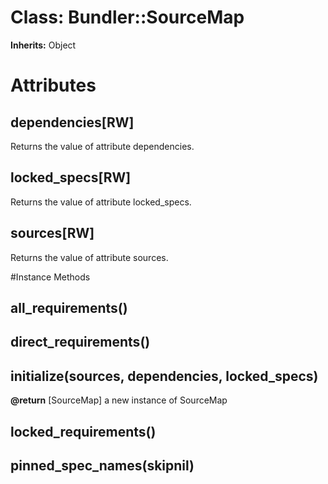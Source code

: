# Class: Bundler::SourceMap
**Inherits:** Object
    



# Attributes
## dependencies[RW] [](#attribute-i-dependencies)
Returns the value of attribute dependencies.

## locked_specs[RW] [](#attribute-i-locked_specs)
Returns the value of attribute locked_specs.

## sources[RW] [](#attribute-i-sources)
Returns the value of attribute sources.


#Instance Methods
## all_requirements() [](#method-i-all_requirements)

## direct_requirements() [](#method-i-direct_requirements)

## initialize(sources, dependencies, locked_specs) [](#method-i-initialize)

**@return** [SourceMap] a new instance of SourceMap

## locked_requirements() [](#method-i-locked_requirements)

## pinned_spec_names(skipnil) [](#method-i-pinned_spec_names)

